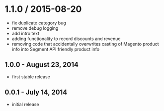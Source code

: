 
1.1.0 / 2015-08-20
==================

  * fix duplicate category bug
  * remove debug logging
  * add intro text
  * adding functionality to record discounts and revenue
  * removing code that accidentally overwrites casting of Magento product info into Segment API friendly product info

1.0.0 - August 23, 2014
-----------------------
* first stable release

0.0.1 - July 14, 2014
---------------------
* initial release
